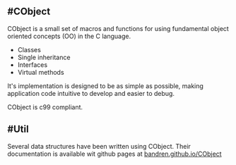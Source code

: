 #CObject
---

CObject is a small set of macros and functions for using fundamental object oriented concepts (OO) in the C language. 

* Classes
* Single inheritance
* Interfaces
* Virtual methods

It's implementation is designed to be as simple as possible, making application code intuitive to develop and easier to debug. 

CObject is c99 compliant. 

#Util
---

Several data structures have been written using CObject. Their documentation is available wit github pages at [bandren.github.io/CObject](bandren.github.io/CObject)